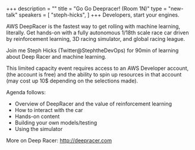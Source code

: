 +++
description = ""
title = "Go Go Deepracer! (Room 1N)"
type = "new-talk"
speakers = [
        "steph-hicks",
]
+++
Developers, start your engines.

AWS DeepRacer is the fastest way to get rolling with machine learning, literally. Get hands-on with a fully autonomous 1/18th scale race car driven by reinforcement learning, 3D racing simulator, and global racing league.

Join me Steph Hicks (Twitter@StephtheDevOps) for 90min of learning about Deep Racer and machine learning.

This limited capacity event requires access to an AWS Developer account, (the account is free) and the ability to spin up resources in that account (may cost up 10$ depending on the selections made). 

Agenda follows: 

* Overview of DeepRacer and the value of reinforcement learning 
* How to interact with the car
* Hands-on content
* Building your own models/testing
* Using the simulator 

More on Deep Racer: http://deepracer.com
